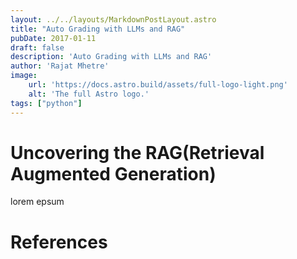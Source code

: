 ```yaml
---
layout: ../../layouts/MarkdownPostLayout.astro
title: "Auto Grading with LLMs and RAG"
pubDate: 2017-01-11
draft: false
description: 'Auto Grading with LLMs and RAG'
author: 'Rajat Mhetre'
image:
    url: 'https://docs.astro.build/assets/full-logo-light.png'
    alt: 'The full Astro logo.'
tags: ["python"]
---
```


# Uncovering the RAG(Retrieval Augmented Generation)

lorem epsum

# References